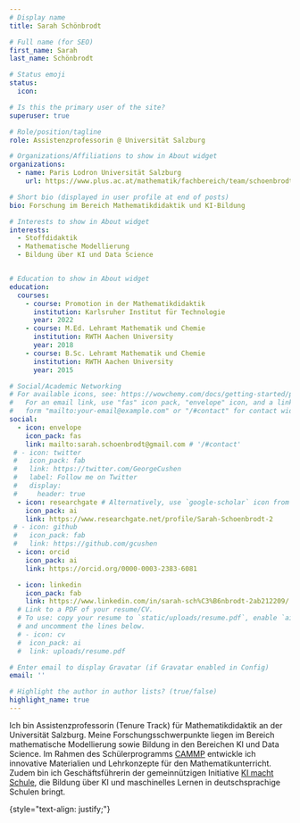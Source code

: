 ```yaml
---
# Display name
title: Sarah Schönbrodt

# Full name (for SEO)
first_name: Sarah
last_name: Schönbrodt

# Status emoji
status:
  icon: 

# Is this the primary user of the site?
superuser: true

# Role/position/tagline
role: Assistenzprofessorin @ Universität Salzburg 

# Organizations/Affiliations to show in About widget
organizations:
  - name: Paris Lodron Universität Salzburg
    url: https://www.plus.ac.at/mathematik/fachbereich/team/schoenbrodt-sarah/

# Short bio (displayed in user profile at end of posts)
bio: Forschung im Bereich Mathematikdidaktik und KI-Bildung

# Interests to show in About widget
interests:
  - Stoffdidaktik
  - Mathematische Modellierung
  - Bildung über KI und Data Science


# Education to show in About widget
education:
  courses:
    - course: Promotion in der Mathematikdidaktik 
      institution: Karlsruher Institut für Technologie
      year: 2022
    - course: M.Ed. Lehramt Mathematik und Chemie
      institution: RWTH Aachen University
      year: 2018
    - course: B.Sc. Lehramt Mathematik und Chemie
      institution: RWTH Aachen University
      year: 2015

# Social/Academic Networking
# For available icons, see: https://wowchemy.com/docs/getting-started/page-builder/#icons
#   For an email link, use "fas" icon pack, "envelope" icon, and a link in the
#   form "mailto:your-email@example.com" or "/#contact" for contact widget.
social:
  - icon: envelope
    icon_pack: fas
    link: mailto:sarah.schoenbrodt@gmail.com # '/#contact'
 # - icon: twitter
 #   icon_pack: fab
 #   link: https://twitter.com/GeorgeCushen
 #   label: Follow me on Twitter
 #   display:
 #     header: true
  - icon: researchgate # Alternatively, use `google-scholar` icon from `ai` icon pack or graduation-cap
    icon_pack: ai
    link: https://www.researchgate.net/profile/Sarah-Schoenbrodt-2
 # - icon: github
 #   icon_pack: fab
 #   link: https://github.com/gcushen
  - icon: orcid
    icon_pack: ai
    link: https://orcid.org/0000-0003-2383-6081

  - icon: linkedin
    icon_pack: fab
    link: https://www.linkedin.com/in/sarah-sch%C3%B6nbrodt-2ab212209/
  # Link to a PDF of your resume/CV.
  # To use: copy your resume to `static/uploads/resume.pdf`, enable `ai` icons in `params.yaml`,
  # and uncomment the lines below.
  # - icon: cv
  #  icon_pack: ai
  #  link: uploads/resume.pdf

# Enter email to display Gravatar (if Gravatar enabled in Config)
email: ''

# Highlight the author in author lists? (true/false)
highlight_name: true
---
```


Ich bin Assistenzprofessorin (Tenure Track) für Mathematikdidaktik an der Universität Salzburg. Meine Forschungsschwerpunkte liegen im Bereich mathematische Modellierung sowie Bildung in den Bereichen KI und Data Science. Im Rahmen des Schülerprogramms <a href="https://www.cammp.online/">CAMMP</a> entwickle ich innovative Materialien und Lehrkonzepte für den Mathematikunterricht. Zudem bin ich Geschäftsführerin der gemeinnützigen Initiative <a href="https://ki-macht-schule.at">KI macht Schule</a>, die Bildung über KI und maschinelles Lernen in deutschsprachige Schulen bringt.

{style="text-align: justify;"}
